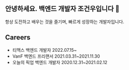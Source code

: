 ## 안녕하세요. 백엔드 개발자 조건우입니다 👋
항상 도전하고 배우는 것을 즐기며, 빠르게 성장하는 개발자입니다.

## Careers
* 티맥스 백엔드 개발자 2022.07.15~
* VanF 백엔드 프리랜서 2021.03.31~2021.11.30 
* 오늘의 픽업 백엔드 개발자 2020.12.31~2021.02.12 

